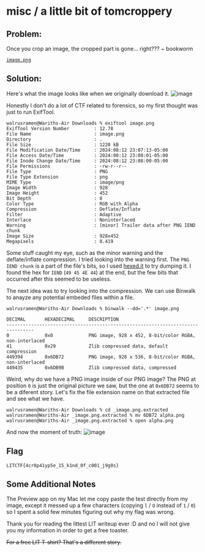 # misc / a little bit of tomcroppery

## Problem:
Once you crop an image, the cropped part is gone... right??? ~ bookworm

[`image.png`](https://drive.google.com/uc?export=download&id=1APBsAvVmiTUryheOl84mt9_MZdYt9EM6&name=image.png)

## Solution:
Here's what the image looks like when we originally download it.
![image](https://github.com/user-attachments/assets/ec09c1c5-7198-48d8-8ab2-823e041eca7f)

Honestly I don't do a lot of CTF related to forensics, so my first thought was just to run ExifTool.
```
walrusramen@Wariths-Air Downloads % exiftool image.png 
ExifTool Version Number         : 12.78
File Name                       : image.png
Directory                       : .
File Size                       : 1220 kB
File Modification Date/Time     : 2024:08:12 23:07:13-05:00
File Access Date/Time           : 2024:08:12 23:08:01-05:00
File Inode Change Date/Time     : 2024:08:12 23:08:00-05:00
File Permissions                : -rw-r--r--
File Type                       : PNG
File Type Extension             : png
MIME Type                       : image/png
Image Width                     : 928
Image Height                    : 452
Bit Depth                       : 8
Color Type                      : RGB with Alpha
Compression                     : Deflate/Inflate
Filter                          : Adaptive
Interlace                       : Noninterlaced
Warning                         : [minor] Trailer data after PNG IEND chunk
Image Size                      : 928x452
Megapixels                      : 0.419
```

Some stuff caught my eye, such as the minor warning and the deflate/inflate compression. I tried looking into the warning first. The `PNG IEND chunk` is a part of the file's bits, so I used [hexed.it](https://hexed.it/) to try dumping it. I found the hex for `IEND` (`49 45 4E 44`) at the end, but the few bits that occurred after this seemed to be useless.

The next idea was to try looking into the compression. We can use Binwalk to anayze any potential embeded files within a file.
```
walrusramen@Wariths-Air Downloads % binwalk --dd='.*' image.png 

DECIMAL       HEXADECIMAL     DESCRIPTION
--------------------------------------------------------------------------------
0             0x0             PNG image, 928 x 452, 8-bit/color RGBA, non-interlaced
41            0x29            Zlib compressed data, default compression
449394        0x6DB72         PNG image, 928 x 536, 8-bit/color RGBA, non-interlaced
449435        0x6DB9B         Zlib compressed data, compressed
```

Weird, why do we have a PNG image inside of our PNG image? The PNG at position `0` is just the original picture we saw, but the one at `0x6DB72` seems to be a diferent story. Let's fix the file extension name on that extracted file and see what we have.
```
walrusramen@Wariths-Air Downloads % cd _image.png.extracted 
walrusramen@Wariths-Air _image.png.extracted % mv 6DB72 alpha.png
walrusramen@Wariths-Air _image.png.extracted % open alpha.png 
```
And now the moment of truth:
![image](https://github.com/user-attachments/assets/ab59bbb4-e5c6-4fe3-a445-92caaf0c8579)

## Flag
`LITCTF{4cr0p41yp5e_15_k1nd_0f_c001_j9g0s}`

## Some Additional Notes
The Preview app on my Mac let me copy paste the test directly from my image, except it messed up a few characters (copying `l` / `O` instead of `1` / `0`) so I spent a solid few minutes figuring out why my flag was wrong.

Thank you for reading the littest LIT writeup ever :D and no I will not give you my information in order to get a free toaster.

~~For a free LIT T-shirt? That's a different story.~~